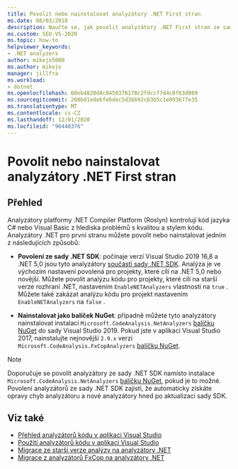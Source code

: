 ```yaml
---
title: Povolit nebo nainstalovat analyzátory .NET First stran
ms.date: 08/03/2018
description: Naučte se, jak povolit analyzátory .NET First stran ze sady .NET SDK nebo nainstalovat tyto analyzátory jako balíček NuGet.
ms.custom: SEO-VS-2020
ms.topic: how-to
helpviewer_keywords:
- .NET analyzers
author: mikejo5000
ms.author: mikejo
manager: jillfra
ms.workload:
- dotnet
ms.openlocfilehash: 60eb4828d4c8450376178c2fdccf7d4c0f63d989
ms.sourcegitcommit: 208bd1edebfe6dec5d3bb92c63b5c1e093677e35
ms.translationtype: MT
ms.contentlocale: cs-CZ
ms.lasthandoff: 12/01/2020
ms.locfileid: "96440376"
---
```

# <a name="enable-or-install-first-party-net-analyzers"></a>Povolit nebo nainstalovat analyzátory .NET First stran

## <a name="overview"></a>Přehled

Analyzátory platformy .NET Compiler Platform (Roslyn) kontrolují kód jazyka C# nebo Visual Basic z hlediska problémů s kvalitou a stylem kódu. Analyzátory .NET pro první stranu můžete povolit nebo nainstalovat jedním z následujících způsobů:

- **Povolení ze sady .NET SDK**: počínaje verzí Visual Studio 2019 16,8 a .NET 5,0 jsou tyto analyzátory [součástí sady .NET SDK](/dotnet/fundamentals/code-analysis/overview). Analýza je ve výchozím nastavení povolená pro projekty, které cílí na .NET 5,0 nebo novější. Můžete povolit analýzu kódu pro projekty, které cílí na starší verze rozhraní .NET, nastavením `EnableNETAnalyzers` vlastnosti na `true` . Můžete také zakázat analýzu kódu pro projekt nastavením `EnableNETAnalyzers` na `false` .

- **Nainstalovat jako balíček NuGet**: případně můžete tyto analyzátory nainstalovat instalací `Microsoft.CodeAnalysis.NetAnalyzers` [balíčku NuGet](https://www.nuget.org/packages/Microsoft.CodeAnalysis.NetAnalyzers) do sady Visual Studio 2019. Pokud jste v aplikaci Visual Studio 2017, nainstalujte nejnovější `2.9.x` verzi `Microsoft.CodeAnalysis.FxCopAnalyzers` [balíčku NuGet](https://www.nuget.org/packages/Microsoft.CodeAnalysis.FxCopAnalyzers/).

> [!NOTE]
> Doporučuje se povolit analyzátory ze sady .NET SDK namísto instalace `Microsoft.CodeAnalysis.NetAnalyzers` [balíčku NuGet](https://www.nuget.org/packages/Microsoft.CodeAnalysis.NetAnalyzers), pokud je to možné. Povolení analyzátorů ze sady .NET SDK zajistí, že automaticky získáte opravy chyb analyzátoru a nové analyzátory hned po aktualizaci sady SDK.

## <a name="see-also"></a>Viz také

- [Přehled analyzátorů kódu v aplikaci Visual Studio](roslyn-analyzers-overview.md)
- [Použití analyzátorů kódu v aplikaci Visual Studio](use-roslyn-analyzers.md)
- [Migrace ze starší verze analýzy na analyzátory .NET](migrate-from-legacy-analysis-to-net-analyzers.md)
- [Migrace z analyzátorů FxCop na analyzátory .NET](migrate-from-fxcop-analyzers-to-net-analyzers.md)
